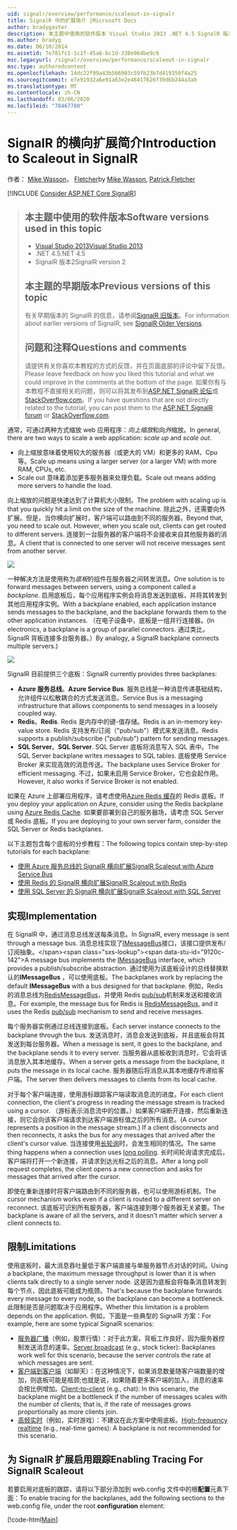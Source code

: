```yaml
---
uid: signalr/overview/performance/scaleout-in-signalr
title: SignalR 中的扩展简介 |Microsoft Docs
author: bradygaster
description: 本主题中使用的软件版本 Visual Studio 2013 .NET 4.5 SignalR 版本2本主题的早期版本。
ms.author: bradyg
ms.date: 06/10/2014
ms.assetid: 7e781fc1-1c1f-45a8-bc1d-338e96dbe9c9
msc.legacyurl: /signalr/overview/performance/scaleout-in-signalr
msc.type: authoredcontent
ms.openlocfilehash: 14dc22f99a43b566903c59fb23b7d419350f4a25
ms.sourcegitcommit: e7e91932a6e91a63e2e46417626f39d6b244a3ab
ms.translationtype: MT
ms.contentlocale: zh-CN
ms.lasthandoff: 03/06/2020
ms.locfileid: "78467780"
---
```

# <a name="introduction-to-scaleout-in-signalr"></a><span data-ttu-id="9120c-103">SignalR 的横向扩展简介</span><span class="sxs-lookup"><span data-stu-id="9120c-103">Introduction to Scaleout in SignalR</span></span>

<span data-ttu-id="9120c-104">作者： [Mike Wasson](https://github.com/MikeWasson)， [Fletcher](https://github.com/pfletcher)</span><span class="sxs-lookup"><span data-stu-id="9120c-104">by [Mike Wasson](https://github.com/MikeWasson), [Patrick Fletcher](https://github.com/pfletcher)</span></span>

[!INCLUDE [Consider ASP.NET Core SignalR](~/includes/signalr/signalr-version-disambiguation.md)]

> ## <a name="software-versions-used-in-this-topic"></a><span data-ttu-id="9120c-105">本主题中使用的软件版本</span><span class="sxs-lookup"><span data-stu-id="9120c-105">Software versions used in this topic</span></span>
>
>
> - [<span data-ttu-id="9120c-106">Visual Studio 2013</span><span class="sxs-lookup"><span data-stu-id="9120c-106">Visual Studio 2013</span></span>](https://my.visualstudio.com/Downloads?q=visual%20studio%202013)
> - <span data-ttu-id="9120c-107">.NET 4.5</span><span class="sxs-lookup"><span data-stu-id="9120c-107">.NET 4.5</span></span>
> - <span data-ttu-id="9120c-108">SignalR 版本2</span><span class="sxs-lookup"><span data-stu-id="9120c-108">SignalR version 2</span></span>
>
>
>
> ## <a name="previous-versions-of-this-topic"></a><span data-ttu-id="9120c-109">本主题的早期版本</span><span class="sxs-lookup"><span data-stu-id="9120c-109">Previous versions of this topic</span></span>
>
> <span data-ttu-id="9120c-110">有关早期版本的 SignalR 的信息，请参阅[SignalR 旧版本](../older-versions/index.md)。</span><span class="sxs-lookup"><span data-stu-id="9120c-110">For information about earlier versions of SignalR, see [SignalR Older Versions](../older-versions/index.md).</span></span>
>
> ## <a name="questions-and-comments"></a><span data-ttu-id="9120c-111">问题和注释</span><span class="sxs-lookup"><span data-stu-id="9120c-111">Questions and comments</span></span>
>
> <span data-ttu-id="9120c-112">请提供有关你喜欢本教程的方式的反馈，并在页面底部的评论中留下反馈。</span><span class="sxs-lookup"><span data-stu-id="9120c-112">Please leave feedback on how you liked this tutorial and what we could improve in the comments at the bottom of the page.</span></span> <span data-ttu-id="9120c-113">如果你有与本教程不直接相关的问题，则可以将其发布到[ASP.NET SignalR 论坛](https://forums.asp.net/1254.aspx/1?ASP+NET+SignalR)或[StackOverflow.com](http://stackoverflow.com/)。</span><span class="sxs-lookup"><span data-stu-id="9120c-113">If you have questions that are not directly related to the tutorial, you can post them to the [ASP.NET SignalR forum](https://forums.asp.net/1254.aspx/1?ASP+NET+SignalR) or [StackOverflow.com](http://stackoverflow.com/).</span></span>

<span data-ttu-id="9120c-114">通常，可通过两种方式缩放 web 应用程序：*向上缩放*和向*外*缩放。</span><span class="sxs-lookup"><span data-stu-id="9120c-114">In general, there are two ways to scale a web application: *scale up* and *scale out*.</span></span>

- <span data-ttu-id="9120c-115">向上缩放意味着使用较大的服务器（或更大的 VM）和更多的 RAM、Cpu 等。</span><span class="sxs-lookup"><span data-stu-id="9120c-115">Scale up means using a larger server (or a larger VM) with more RAM, CPUs, etc.</span></span>
- <span data-ttu-id="9120c-116">Scale out 意味着添加更多服务器来处理负载。</span><span class="sxs-lookup"><span data-stu-id="9120c-116">Scale out means adding more servers to handle the load.</span></span>

<span data-ttu-id="9120c-117">向上缩放的问题是快速达到了计算机大小限制。</span><span class="sxs-lookup"><span data-stu-id="9120c-117">The problem with scaling up is that you quickly hit a limit on the size of the machine.</span></span> <span data-ttu-id="9120c-118">除此之外，还需要向外扩展。但是，当你横向扩展时，客户端可以路由到不同的服务器。</span><span class="sxs-lookup"><span data-stu-id="9120c-118">Beyond that, you need to scale out. However, when you scale out, clients can get routed to different servers.</span></span> <span data-ttu-id="9120c-119">连接到一台服务器的客户端将不会接收来自其他服务器的消息。</span><span class="sxs-lookup"><span data-stu-id="9120c-119">A client that is connected to one server will not receive messages sent from another server.</span></span>

![](scaleout-in-signalr/_static/image1.png)

<span data-ttu-id="9120c-120">一种解决方法是使用称为*底板*的组件在服务器之间转发消息。</span><span class="sxs-lookup"><span data-stu-id="9120c-120">One solution is to forward messages between servers, using a component called a *backplane*.</span></span> <span data-ttu-id="9120c-121">启用底板后，每个应用程序实例会将消息发送到底板，并将其转发到其他应用程序实例。</span><span class="sxs-lookup"><span data-stu-id="9120c-121">With a backplane enabled, each application instance sends messages to the backplane, and the backplane forwards them to the other application instances.</span></span> <span data-ttu-id="9120c-122">（在电子设备中，底板是一组并行连接器。</span><span class="sxs-lookup"><span data-stu-id="9120c-122">(In electronics, a backplane is a group of parallel connectors.</span></span> <span data-ttu-id="9120c-123">通过类比，SignalR 背板连接多台服务器。）</span><span class="sxs-lookup"><span data-stu-id="9120c-123">By analogy, a SignalR backplane connects multiple servers.)</span></span>

![](scaleout-in-signalr/_static/image2.png)

<span data-ttu-id="9120c-124">SignalR 目前提供三个底板：</span><span class="sxs-lookup"><span data-stu-id="9120c-124">SignalR currently provides three backplanes:</span></span>

- <span data-ttu-id="9120c-125">**Azure 服务总线**。</span><span class="sxs-lookup"><span data-stu-id="9120c-125">**Azure Service Bus**.</span></span> <span data-ttu-id="9120c-126">服务总线是一种消息传递基础结构，允许组件以松散耦合的方式发送消息。</span><span class="sxs-lookup"><span data-stu-id="9120c-126">Service Bus is a messaging infrastructure that allows components to send messages in a loosely coupled way.</span></span>
- <span data-ttu-id="9120c-127">**Redis**。</span><span class="sxs-lookup"><span data-stu-id="9120c-127">**Redis**.</span></span> <span data-ttu-id="9120c-128">Redis 是内存中的键-值存储。</span><span class="sxs-lookup"><span data-stu-id="9120c-128">Redis is an in-memory key-value store.</span></span> <span data-ttu-id="9120c-129">Redis 支持发布/订阅（"pub/sub"）模式来发送消息。</span><span class="sxs-lookup"><span data-stu-id="9120c-129">Redis supports a publish/subscribe ("pub/sub") pattern for sending messages.</span></span>
- <span data-ttu-id="9120c-130">**SQL Server**。</span><span class="sxs-lookup"><span data-stu-id="9120c-130">**SQL Server**.</span></span> <span data-ttu-id="9120c-131">SQL Server 底板将消息写入 SQL 表中。</span><span class="sxs-lookup"><span data-stu-id="9120c-131">The SQL Server backplane writes messages to SQL tables.</span></span> <span data-ttu-id="9120c-132">底板使用 Service Broker 来实现高效的消息传送。</span><span class="sxs-lookup"><span data-stu-id="9120c-132">The backplane uses Service Broker for efficient messaging.</span></span> <span data-ttu-id="9120c-133">不过，如果未启用 Service Broker，它也会起作用。</span><span class="sxs-lookup"><span data-stu-id="9120c-133">However, it also works if Service Broker is not enabled.</span></span>

<span data-ttu-id="9120c-134">如果在 Azure 上部署应用程序，请考虑使用[Azure Redis 缓存](https://azure.microsoft.com/services/cache/)的 Redis 底板。</span><span class="sxs-lookup"><span data-stu-id="9120c-134">If you deploy your application on Azure, consider using the Redis backplane using [Azure Redis Cache](https://azure.microsoft.com/services/cache/).</span></span> <span data-ttu-id="9120c-135">如果要部署到自己的服务器场，请考虑 SQL Server 或 Redis 底板。</span><span class="sxs-lookup"><span data-stu-id="9120c-135">If you are deploying to your own server farm, consider the SQL Server or Redis backplanes.</span></span>

<span data-ttu-id="9120c-136">以下主题包含每个底板的分步教程：</span><span class="sxs-lookup"><span data-stu-id="9120c-136">The following topics contain step-by-step tutorials for each backplane:</span></span>

- [<span data-ttu-id="9120c-137">使用 Azure 服务总线的 SignalR 横向扩展</span><span class="sxs-lookup"><span data-stu-id="9120c-137">SignalR Scaleout with Azure Service Bus</span></span>](scaleout-with-windows-azure-service-bus.md)
- [<span data-ttu-id="9120c-138">使用 Redis 的 SignalR 横向扩展</span><span class="sxs-lookup"><span data-stu-id="9120c-138">SignalR Scaleout with Redis</span></span>](scaleout-with-redis.md)
- [<span data-ttu-id="9120c-139">使用 SQL Server 的 SignalR 横向扩展</span><span class="sxs-lookup"><span data-stu-id="9120c-139">SignalR Scaleout with SQL Server</span></span>](scaleout-with-sql-server.md)

## <a name="implementation"></a><span data-ttu-id="9120c-140">实现</span><span class="sxs-lookup"><span data-stu-id="9120c-140">Implementation</span></span>

<span data-ttu-id="9120c-141">在 SignalR 中，通过消息总线发送每条消息。</span><span class="sxs-lookup"><span data-stu-id="9120c-141">In SignalR, every message is sent through a message bus.</span></span> <span data-ttu-id="9120c-142">消息总线实现了[IMessageBus](https://msdn.microsoft.com/library/microsoft.aspnet.signalr.messaging.imessagebus(v=vs.100).aspx)接口，该接口提供发布/订阅抽象。</span><span class="sxs-lookup"><span data-stu-id="9120c-142">A message bus implements the [IMessageBus](https://msdn.microsoft.com/library/microsoft.aspnet.signalr.messaging.imessagebus(v=vs.100).aspx) interface, which provides a publish/subscribe abstraction.</span></span> <span data-ttu-id="9120c-143">通过使用为该底板设计的总线替换默认的**IMessageBus** ，可以使用底板。</span><span class="sxs-lookup"><span data-stu-id="9120c-143">The backplanes work by replacing the default **IMessageBus** with a bus designed for that backplane.</span></span> <span data-ttu-id="9120c-144">例如，Redis 的消息总线为[RedisMessageBus](https://msdn.microsoft.com/library/microsoft.aspnet.signalr.redis.redismessagebus(v=vs.100).aspx)，并使用 Redis [pub/sub](http://redis.io/topics/pubsub)机制来发送和接收消息。</span><span class="sxs-lookup"><span data-stu-id="9120c-144">For example, the message bus for Redis is [RedisMessageBus](https://msdn.microsoft.com/library/microsoft.aspnet.signalr.redis.redismessagebus(v=vs.100).aspx), and it uses the Redis [pub/sub](http://redis.io/topics/pubsub) mechanism to send and receive messages.</span></span>

<span data-ttu-id="9120c-145">每个服务器实例通过总线连接到底板。</span><span class="sxs-lookup"><span data-stu-id="9120c-145">Each server instance connects to the backplane through the bus.</span></span> <span data-ttu-id="9120c-146">发送消息时，消息会发送到底板，并且底板会将其发送到每台服务器。</span><span class="sxs-lookup"><span data-stu-id="9120c-146">When a message is sent, it goes to the backplane, and the backplane sends it to every server.</span></span> <span data-ttu-id="9120c-147">当服务器从底板收到消息时，它会将该消息放入其本地缓存。</span><span class="sxs-lookup"><span data-stu-id="9120c-147">When a server gets a message from the backplane, it puts the message in its local cache.</span></span> <span data-ttu-id="9120c-148">服务器随后将消息从其本地缓存传递给客户端。</span><span class="sxs-lookup"><span data-stu-id="9120c-148">The server then delivers messages to clients from its local cache.</span></span>

<span data-ttu-id="9120c-149">对于每个客户端连接，使用游标跟踪客户端读取消息流的进度。</span><span class="sxs-lookup"><span data-stu-id="9120c-149">For each client connection, the client's progress in reading the message stream is tracked using a cursor.</span></span> <span data-ttu-id="9120c-150">（游标表示消息流中的位置。）如果客户端断开连接，然后重新连接，则它会向该客户端请求到达客户端游标值之后的所有消息。</span><span class="sxs-lookup"><span data-stu-id="9120c-150">(A cursor represents a position in the message stream.) If a client disconnects and then reconnects, it asks the bus for any messages that arrived after the client's cursor value.</span></span> <span data-ttu-id="9120c-151">当连接使用[长轮询](../getting-started/introduction-to-signalr.md#transports)时，会发生相同的情况。</span><span class="sxs-lookup"><span data-stu-id="9120c-151">The same thing happens when a connection uses [long polling](../getting-started/introduction-to-signalr.md#transports).</span></span> <span data-ttu-id="9120c-152">长时间轮询请求完成后，客户端将打开一个新连接，并请求到达光标之后的消息。</span><span class="sxs-lookup"><span data-stu-id="9120c-152">After a long poll request completes, the client opens a new connection and asks for messages that arrived after the cursor.</span></span>

<span data-ttu-id="9120c-153">即使在重新连接时将客户端路由到不同的服务器，也可以使用游标机制。</span><span class="sxs-lookup"><span data-stu-id="9120c-153">The cursor mechanism works even if a client is routed to a different server on reconnect.</span></span> <span data-ttu-id="9120c-154">该底板可识别所有服务器，客户端连接到哪个服务器无关紧要。</span><span class="sxs-lookup"><span data-stu-id="9120c-154">The backplane is aware of all the servers, and it doesn't matter which server a client connects to.</span></span>

## <a name="limitations"></a><span data-ttu-id="9120c-155">限制</span><span class="sxs-lookup"><span data-stu-id="9120c-155">Limitations</span></span>

<span data-ttu-id="9120c-156">使用底板时，最大消息吞吐量低于客户端直接与单服务器节点对话的时间。</span><span class="sxs-lookup"><span data-stu-id="9120c-156">Using a backplane, the maximum message throughput is lower than it is when clients talk directly to a single server node.</span></span> <span data-ttu-id="9120c-157">这是因为底板会将每条消息转发到每个节点，因此底板可能成为瓶颈。</span><span class="sxs-lookup"><span data-stu-id="9120c-157">That's because the backplane forwards every message to every node, so the backplane can become a bottleneck.</span></span> <span data-ttu-id="9120c-158">此限制是否是问题取决于应用程序。</span><span class="sxs-lookup"><span data-stu-id="9120c-158">Whether this limitation is a problem depends on the application.</span></span> <span data-ttu-id="9120c-159">例如，下面是一些典型的 SignalR 方案：</span><span class="sxs-lookup"><span data-stu-id="9120c-159">For example, here are some typical SignalR scenarios:</span></span>

- <span data-ttu-id="9120c-160">[服务器广播](../getting-started/tutorial-server-broadcast-with-signalr.md)（例如，股票行情）：对于此方案，背板工作良好，因为服务器控制发送消息的速率。</span><span class="sxs-lookup"><span data-stu-id="9120c-160">[Server broadcast](../getting-started/tutorial-server-broadcast-with-signalr.md) (e.g., stock ticker): Backplanes work well for this scenario, because the server controls the rate at which messages are sent.</span></span>
- <span data-ttu-id="9120c-161">[客户端到客户端](../getting-started/tutorial-getting-started-with-signalr.md)（如聊天）：在这种情况下，如果消息数量随客户端数量的增加，则底板可能是瓶颈;也就是说，如果随着更多客户端的加入，消息的速率会按比例增加。</span><span class="sxs-lookup"><span data-stu-id="9120c-161">[Client-to-client](../getting-started/tutorial-getting-started-with-signalr.md) (e.g., chat): In this scenario, the backplane might be a bottleneck if the number of messages scales with the number of clients; that is, if the rate of messages grows proportionally as more clients join.</span></span>
- <span data-ttu-id="9120c-162">[高频实时](../getting-started/tutorial-high-frequency-realtime-with-signalr.md)（例如，实时游戏）：不建议在此方案中使用底板。</span><span class="sxs-lookup"><span data-stu-id="9120c-162">[High-frequency realtime](../getting-started/tutorial-high-frequency-realtime-with-signalr.md) (e.g., real-time games): A backplane is not recommended for this scenario.</span></span>

## <a name="enabling-tracing-for-signalr-scaleout"></a><span data-ttu-id="9120c-163">为 SignalR 扩展启用跟踪</span><span class="sxs-lookup"><span data-stu-id="9120c-163">Enabling Tracing For SignalR Scaleout</span></span>

<span data-ttu-id="9120c-164">若要启用对底板的跟踪，请将以下部分添加到 web.config 文件中的根**配置**元素下面：</span><span class="sxs-lookup"><span data-stu-id="9120c-164">To enable tracing for the backplanes, add the following sections to the web.config file, under the root **configuration** element:</span></span>

[!code-html[Main](scaleout-in-signalr/samples/sample1.html)]
